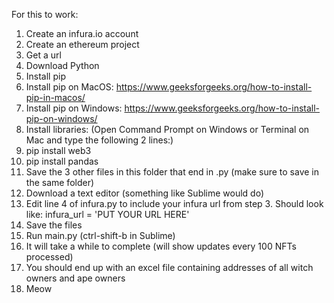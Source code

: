 For this to work:
1. Create an infura.io account
2. Create an ethereum project
3. Get a url
4. Download Python
5. Install pip
6. Install pip on MacOS: https://www.geeksforgeeks.org/how-to-install-pip-in-macos/
7. Install pip on Windows: https://www.geeksforgeeks.org/how-to-install-pip-on-windows/
8. Install libraries: (Open Command Prompt on Windows or Terminal on Mac and type the following 2 lines:)
9. pip install web3
10. pip install pandas
11. Save the 3 other files in this folder that end in .py (make sure to save in the same folder)
12. Download a text editor (something like Sublime would do)
13. Edit line 4 of infura.py to include your infura url from step 3. Should look like: 
infura_url = 'PUT YOUR URL HERE'
14. Save the files
15. Run main.py (ctrl-shift-b in Sublime)
16. It will take a while to complete (will show updates every 100 NFTs processed)
17. You should end up with an excel file containing addresses of all witch owners and ape owners
18. Meow
